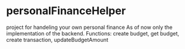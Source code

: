 # personalFinanceHelper
project for handeling your own personal finance
As of now only the implementation of the backend. 
Functions: create budget, get budget, create transaction, updateBudgetAmount
